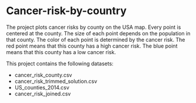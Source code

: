 # Cancer-risk-by-country
The project plots cancer risks by county on the USA map. Every point is centered at the county. The size of each point depends on the population 
in that county. The color of each point is determined by the cancer risk. The red point means that this county has a high cancer risk. The blue 
point means that this county has a low cancer risk.

This project contains the following datasets:
- cancer_risk_county.csv
- cancer_risk_trimmed_solution.csv
- US_counties_2014.csv
- cancer_risk_joined.csv

